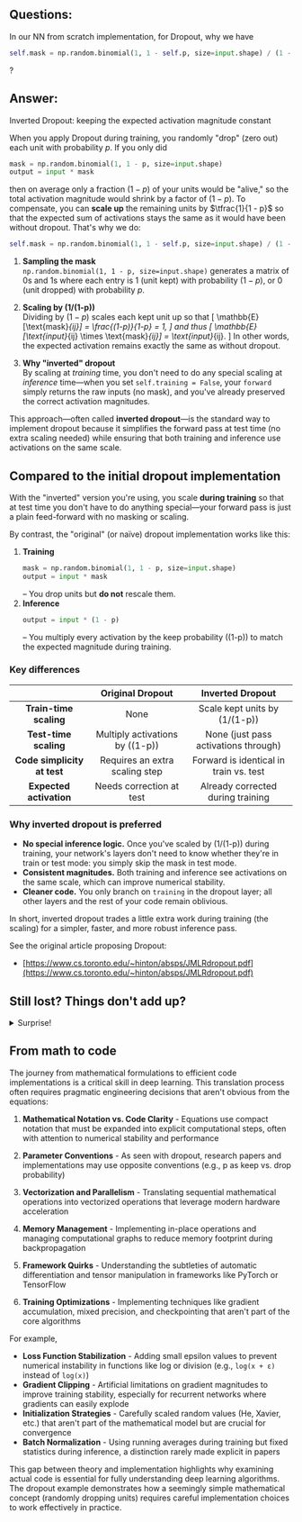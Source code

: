 ## Questions:

In our NN from scratch implementation, for Dropout, why we have 
```python
self.mask = np.random.binomial(1, 1 - self.p, size=input.shape) / (1 - self.p)
```
?

## Answer:

Inverted Dropout: keeping the expected activation magnitude constant

When you apply Dropout during training, you randomly "drop" (zero out) each unit with probability $p$. If you only did

```python
mask = np.random.binomial(1, 1 - p, size=input.shape)
output = input * mask
```

then on average only a fraction $(1-p)$ of your units would be "alive," so the total activation magnitude would shrink by a factor of $(1-p)$.  To compensate, you can **scale up** the remaining units by $\tfrac{1}{1 - p}$ so that the expected sum of activations stays the same as it would have been without dropout.  That's why we do:

```python
self.mask = np.random.binomial(1, 1 - self.p, size=input.shape) / (1 - self.p)
```

1. **Sampling the mask**  
   `np.random.binomial(1, 1 - p, size=input.shape)` generates a matrix of 0s and 1s where each entry is 1 (unit kept) with probability $(1 - p)$, or 0 (unit dropped) with probability $p$.

2. **Scaling by \(1/(1-p)\)**  
   Dividing by $(1 - p)$ scales each kept unit up so that
   \[
     \mathbb{E}[\text{mask}_{ij}] = \frac{(1-p)}{1-p} = 1,
   \]
   and thus
   \[
     \mathbb{E}[\text{input}_{ij} \times \text{mask}_{ij}] = \text{input}_{ij}.
   \]
   In other words, the expected activation remains exactly the same as without dropout.

3. **Why "inverted" dropout**  
   By scaling at *training* time, you don't need to do any special scaling at *inference* time—when you set `self.training = False`, your `forward` simply returns the raw inputs (no mask), and you've already preserved the correct activation magnitudes.

This approach—often called **inverted dropout**—is the standard way to implement dropout because it simplifies the forward pass at test time (no extra scaling needed) while ensuring that both training and inference use activations on the same scale.



## Compared to the initial dropout implementation

With the "inverted" version you're using, you scale **during training** so that at test time you don't have to do anything special—your forward pass is just a plain feed-forward with no masking or scaling.   

By contrast, the "original" (or naïve) dropout implementation works like this:

1. **Training**  
   ```python
   mask = np.random.binomial(1, 1 - p, size=input.shape)
   output = input * mask
   ```
   – You drop units but **do not** rescale them.  
2. **Inference**  
   ```python
   output = input * (1 - p)
   ```
   – You multiply every activation by the keep probability \((1-p)\) to match the expected magnitude during training.


### Key differences

|                           | Original Dropout                         | Inverted Dropout                          |
|:-------------------------:|:----------------------------------------:|:-----------------------------------------:|
| **Train-time scaling**    | None                                     | Scale kept units by \(1/(1-p)\)          |
| **Test-time scaling**     | Multiply activations by \((1-p)\)        | None (just pass activations through)     |
| **Code simplicity at test** | Requires an extra scaling step         | Forward is identical in train vs. test   |
| **Expected activation**   | Needs correction at test                 | Already corrected during training        |


### Why inverted dropout is preferred

- **No special inference logic.** Once you've scaled by \(1/(1-p)\) during training, your network's layers don't need to know whether they're in train or test mode: you simply skip the mask in test mode.
- **Consistent magnitudes.** Both training and inference see activations on the same scale, which can improve numerical stability.
- **Cleaner code.** You only branch on `training` in the dropout layer; all other layers and the rest of your code remain oblivious.

In short, inverted dropout trades a little extra work during training (the scaling) for a simpler, faster, and more robust inference pass.

See the original article proposing Dropout:
- [https://www.cs.toronto.edu/~hinton/absps/JMLRdropout.pdf](https://www.cs.toronto.edu/~hinton/absps/JMLRdropout.pdf)

## Still lost? Things don't add up?

<details>
<summary>
Surprise!
</summary>
Hhhahaha, the `p` in the original article is the probability of a unit being present, while in our implementation, it is the probability of a unit being dropped. 
</details>





## From math to code

The journey from mathematical formulations to efficient code implementations is a critical skill in deep learning. This translation process often requires pragmatic engineering decisions that aren't obvious from the equations:

1. **Mathematical Notation vs. Code Clarity** - Equations use compact notation that must be expanded into explicit computational steps, often with attention to numerical stability and performance

2. **Parameter Conventions** - As seen with dropout, research papers and implementations may use opposite conventions (e.g., p as keep vs. drop probability)

3. **Vectorization and Parallelism** - Translating sequential mathematical operations into vectorized operations that leverage modern hardware acceleration

4. **Memory Management** - Implementing in-place operations and managing computational graphs to reduce memory footprint during backpropagation

5. **Framework Quirks** - Understanding the subtleties of automatic differentiation and tensor manipulation in frameworks like PyTorch or TensorFlow

6. **Training Optimizations** - Implementing techniques like gradient accumulation, mixed precision, and checkpointing that aren't part of the core algorithms

For example,

- **Loss Function Stabilization** - Adding small epsilon values to prevent numerical instability in functions like log or division (e.g., `log(x + ε)` instead of `log(x)`)
- **Gradient Clipping** - Artificial limitations on gradient magnitudes to improve training stability, especially for recurrent networks where gradients can easily explode
- **Initialization Strategies** - Carefully scaled random values (He, Xavier, etc.) that aren't part of the mathematical model but are crucial for convergence
- **Batch Normalization** - Using running averages during training but fixed statistics during inference, a distinction rarely made explicit in papers

This gap between theory and implementation highlights why examining actual code is essential for fully understanding deep learning algorithms. The dropout example demonstrates how a seemingly simple mathematical concept (randomly dropping units) requires careful implementation choices to work effectively in practice.
